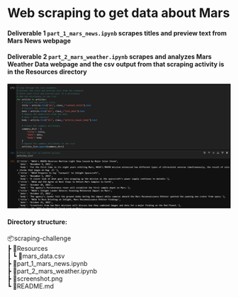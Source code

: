 # Web scraping to get data about Mars

#### Deliverable 1 `part_1_mars_news.ipynb` scrapes titles and preview text from Mars News webpage
#### Deliverable 2 `part_2_mars_weather.ipynb` scrapes and analyzes Mars Weather Data webpage and the csv output from that scraping activity is in the Resources directory

![screenshot](screenshot.png)

#### Directory structure:   
📦scraping-challenge   
 ┣ 📂Resources   
 ┃ ┗ 📜mars_data.csv   
 ┣ 📜part_1_mars_news.ipynb   
 ┣ 📜part_2_mars_weather.ipynb    
 ┣ 📜screenshot.png   
 ┗ 📜README.md 

